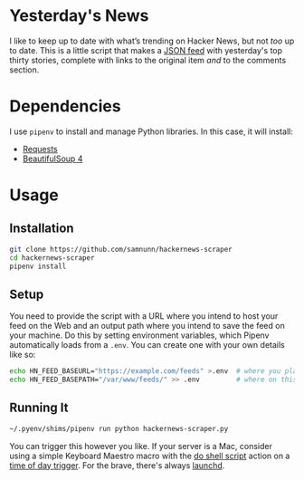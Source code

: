 # Yesterday's News
I like to keep up to date with what’s trending on Hacker News, but not *too* up to date. This is a little script that makes a [JSON feed](https://www.jsonfeed.org/) with yesterday's top thirty stories, complete with links to the original item *and* to the comments section.

# Dependencies
I use `pipenv` to install and manage Python libraries. In this case, it will install:

- [Requests](https://requests.readthedocs.io/en/latest/)
- [BeautifulSoup 4](https://www.crummy.com/software/BeautifulSoup/bs4/doc/)

# Usage
## Installation
```sh
git clone https://github.com/samnunn/hackernews-scraper
cd hackernews-scraper
pipenv install
```

## Setup
You need to provide the script with a URL where you intend to host your feed on the Web and an output path where you intend to save the feed on your machine. Do this by setting environment variables, which Pipenv automatically loads from a `.env`. You can create one with your own details like so:

```sh
echo HN_FEED_BASEURL="https://example.com/feeds" >.env  # where you plan to serve the feed from, no trailing slash
echo HN_FEED_BASEPATH="/var/www/feeds/" >> .env         # where on this machine you intend to save the .json file
```

## Running It
```sh
~/.pyenv/shims/pipenv run python hackernews-scraper.py
```

You can trigger this however you like. If your server is a Mac, consider using a simple Keyboard Maestro macro with the [do shell script](https://wiki.keyboardmaestro.com/action/Execute_a_Shell_Script) action on a [time of day trigger](https://wiki.keyboardmaestro.com/trigger/Time_of_Day). For the brave, there's always [launchd](https://www.launchd.info/).